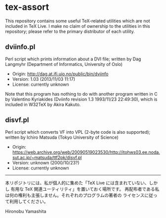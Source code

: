 # tex-assort

This repository contains some useful TeX-related utilities which are not
included in TeX Live. I make no claim of ownership to the utilities in this
repository; please refer to the primary distributor of each utility.

## dviinfo.pl

Perl script which prints information about a DVI file;
written by Dag Langmyhr (Department of Informatics, University of Oslo)

- Origin: http://dag.at.ifi.uio.no/public/bin/dviinfo
- Version: 1.03 (2013/11/03 11:17)
- License: currently unknown

Note that this program has nothing to do with another program written in C
by Valentino Kyriakides (Dviinfo revision 1.3 1993/11/23 22:49:30), which is
included in W32TeX by Akira Kakuto.

## disvf.pl

Perl script which converts VF into VPL (2-byte code is also supported);
written by Ichiro Matsuda (Tokyo University of Science)

- Origin: https://web.archive.org/web/20090519023530/http://itohws03.ee.noda.sut.ac.jp/~matsuda/ttf2pk/disvf.pl
- Version: unknown (2000/10/23?)
- License: currently unknown


----

本リポジトリには、私が個人的に集めた「TeX Live には含まれていない、しかし
有用な TeX 関連ユーティリティ」を置いておく場所です。
再配布者である私は何の権利も主張しません。それぞれのプログラムの著者の
ライセンスに従って利用してください。

Hironobu Yamashita
